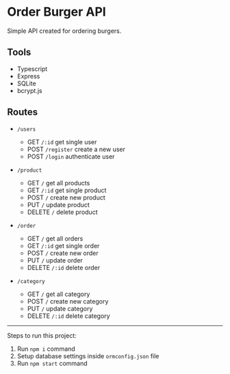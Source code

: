 # Order Burger API

Simple API created for ordering burgers.

## Tools
- Typescript
- Express
- SQLite
- bcrypt.js

## Routes

- `/users`
  - GET `/:id` get single user
  - POST `/register` create a new user
  - POST `/login` authenticate user

- `/product`
  - GET `/` get all products
  - GET `/:id` get single product
  - POST `/` create new product
  - PUT `/` update product
  - DELETE `/` delete product

- `/order`
  - GET `/` get all orders
  - GET `/:id` get single order
  - POST `/` create new order
  - PUT `/` update order
  - DELETE `/:id` delete order

- `/category`
  - GET `/` get all category
  - POST `/` create new category
  - PUT `/` update category
  - DELETE `/:id` delete category

---
Steps to run this project:

1. Run `npm i` command
2. Setup database settings inside `ormconfig.json` file
3. Run `npm start` command


